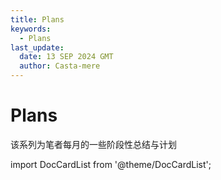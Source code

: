 ```yaml
---
title: Plans
keywords:
  - Plans
last_update:
  date: 13 SEP 2024 GMT
  author: Casta-mere
---
```


# Plans

该系列为笔者每月的一些阶段性总结与计划

import DocCardList from '@theme/DocCardList';

<DocCardList />
